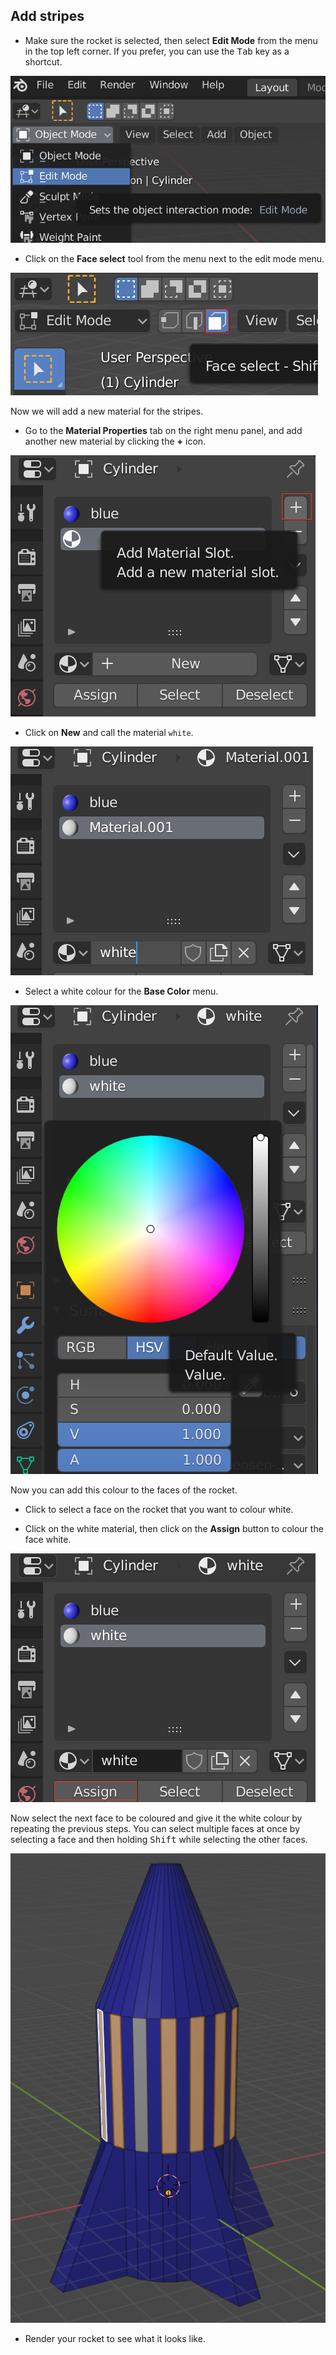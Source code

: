 ## Add stripes

+ Make sure the rocket is selected, then select **Edit Mode** from the menu in the top left corner. If you prefer, you can use the <kbd>Tab</kbd> key as a shortcut.

![Edit mode](images/edit-mode.png)

+ Click on the **Face select** tool from the menu next to the edit mode menu.

![Face tool](images/blender-face-tool.png)

Now we will add a new material for the stripes.

+ Go to the **Material Properties** tab on the right menu panel, and add another new material by clicking the **+** icon.

![Add another material](images/blender-add-material-plus-button.png)

+ Click on **New** and call the material `white`.

![Name the material](images/blender-name2-material.png)

+ Select a white colour for the **Base Color** menu.

![Select a white colour](images/blender-white-material.png)

Now you can add this colour to the faces of the rocket.

+ Click to select a face on the rocket that you want to colour white.

+ Click on the white material, then click on the **Assign** button to colour the face white.

![Assign the material](images/blender-material-assign.png)

Now select the next face to be coloured and give it the white colour by repeating the previous steps. You can select multiple faces at once by selecting a face and then holding <kbd>Shift</kbd> while selecting the other faces.

![Colour the stripes](images/blender-rocket-white-faces.png)

+ Render your rocket to see what it looks like.
